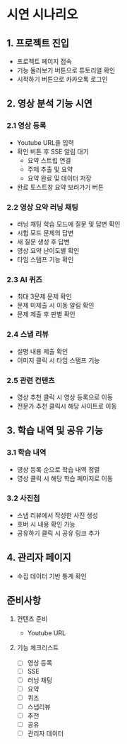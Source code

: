 # 시연 시나리오

## 1. 프로젝트 진입

- 프로젝트 페이지 접속
- 기능 둘러보기 버튼으로 튜토리얼 확인
- 시작하기 버튼으로 카카오톡 로그인

## 2. 영상 분석 기능 시연

### 2.1 영상 등록

- Youtube URL을 입력
- 확인 버튼 후 SSE 알림 대기
  - 요약 스트립 연결
  - 주제 추출 및 요약
  - 요약 완료 및 데이터 저장
- 완료 토스트창 요약 보러가기 버튼

### 2.2 영상 요약 러닝 채팅

- 러닝 채팅 학습 모드에 질문 및 답변 확인
- 시험 모드 문제의 답변
- 새 질문 생성 후 답변
- 영상 요약 난이도별 확인
- 타임 스탬프 기능 확인

### 2.3 AI 퀴즈

- 최대 3문제 문제 확인
- 문제 미제출 시 이동 알림 확인
- 문제 제출 후 판별 확인

### 2.4 스냅 리뷰

- 설명 내용 제출 확인
- 이미지 클릭 시 타임 스탬프 기능

### 2.5 관련 컨텐츠

- 영상 추천 클릭 시 영상 등록으로 이동
- 전문가 추천 클릭시 해당 사이트로 이동

## 3. 학습 내역 및 공유 기능

### 3.1 학습 내역

- 영상 등록 순으로 학습 내역 정렬
- 영상 클릭 시 해당 학습 페이지로 이동

### 3.2 사진첩

- 스냅 리뷰에서 작성한 사진 생성
- 호버 시 내용 확인 가능
- 공유하기 클릭 시 공유 링크 추가

## 4. 관리자 페이지

- 수집 데이터 기반 통계 확인


## 준비사항

1. 컨텐츠 준비

   - Youtube URL

2. 기능 체크리스트
   - [ ] 영상 등록
   - [ ] SSE
   - [ ] 러닝 채팅
   - [ ] 요약
   - [ ] 퀴즈
   - [ ] 스냅리뷰
   - [ ] 추천
   - [ ] 공유
   - [ ] 관리자 데이터
